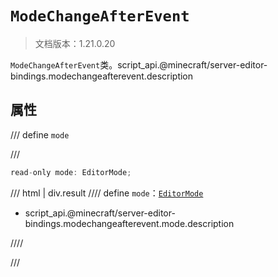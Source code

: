 # `ModeChangeAfterEvent`

> 文档版本：1.21.0.20

`ModeChangeAfterEvent`类。script_api.@minecraft/server-editor-bindings.modechangeafterevent.description

## 属性

/// define
`mode`


///

```js
read-only mode: EditorMode;
```

/// html | div.result
//// define
`mode`：[`EditorMode`](./editormode.md)

- script_api.@minecraft/server-editor-bindings.modechangeafterevent.mode.description


////

///

